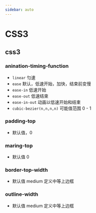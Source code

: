 ```yaml
---
sidebar: auto
---
```


# CSS3

## css3

### anination-timing-function

- `linear` 匀速
- `ease` 默认，低速开始，加快，结束前变慢
- `ease-in` 低速开始
- `ease-out` 低速结束
- `ease-in-out` 动画以低速开始和结束
- `cubic-bezier(n,n,n,n)` 可能值范围 0 - 1

### padding-top

- 默认值，0

### maring-top

- 默认值 0

### border-top-width

- 默认值 medium 定义中等上边框

### outline-width

- 默认值 medium 定义中等上边框
